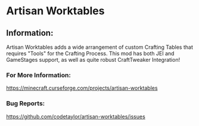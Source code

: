 # Artisan Worktables

## Information:
Artisan Worktables adds a wide arrangement of custom Crafting Tables that requires "Tools" for the Crafting Process.
This mod has both JEI and GameStages support, as well as quite robust CraftTweaker Integration!

### For More Information:
https://minecraft.curseforge.com/projects/artisan-worktables

### Bug Reports:
https://github.com/codetaylor/artisan-worktables/issues
